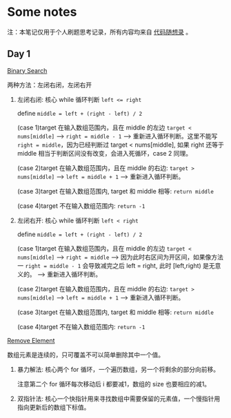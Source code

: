 # Some notes

注：本笔记仅用于个人刷题思考记录，所有内容均来自
[代码随想录](https://programmercarl.com/%E6%95%B0%E7%BB%84%E7%90%86%E8%AE%BA%E5%9F%BA%E7%A1%80.html)
。
## Day 1
[Binary Search](https://leetcode.com/problems/binary-search/)

两种方法：左闭右闭，左闭右开

1. 左闭右闭: 核心 while 循环判断 `left <= right`

   define `middle = left + (right - left) / 2`

   (case 1)target 在输入数组范围内，且在 middle 的左边 `target < nums[middle]` --> `right = middle - 1`
--> 重新进入循环判断。这里不能写 `right = middle`，因为已经判断过 target < nums[middle], 如果 right 还等于 middle 相当于判断区间没有改变，会进入死循环，case 2 同理。 

   (case 2)target 在输入数组范围内，且在 middle 的右边: `target > nums[middle]` --> `left = middle + 1`
   --> 重新进入循环判断。

   (case 3)target 在输入数组范围内, target 和 middle 相等: `return middle`

   (case 4)target 不在输入数组范围内: `return -1`


2. 左闭右开: 核心 while 循环判断 `left < right`

   define `middle = left + (right - left) / 2`
   
   (case 1)target 在输入数组范围内，且在 middle 的左边 `target < nums[middle]` --> `right = middle`
   --> 因为此时右区间为开区间，如果像方法一 `right = middle - 1` 会导致减完之后 left = right, 此时 [left,right) 是无意义的。
   --> 重新进入循环判断。
   
   (case 2)target 在输入数组范围内，且在 middle 的右边: `target > nums[middle]` --> `left = middle + 1`
   --> 重新进入循环判断。
   
   (case 3)target 在输入数组范围内, target 和 middle 相等: `return middle`
   
   (case 4)target 不在输入数组范围内: `return -1`

[Remove Element](https://leetcode.com/problems/remove-element/description/)

数组元素是连续的，只可覆盖不可以简单删除其中一个值。

1. 暴力解法: 核心两个 for 循环，一个遍历数组，另一个将剩余的部分向前移。

   注意第二个 for 循环每次移动后 i 都要减1，数组的 size 也要相应的减1。

2. 双指针法: 核心一个快指针用来寻找数组中需要保留的元素值，一个慢指针用指向更新后的数组下标值。
